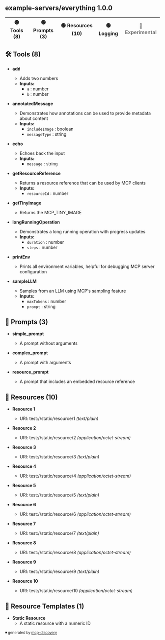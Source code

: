 <!-- mcp-discovery-render -->
## example-servers/everything 1.0.0
| 🟢 Tools (8) | 🟢 Prompts (3) | 🟢 Resources (10) | 🟢 Logging | <span style="opacity:0.6">🔴 Experimental</span> |
| --- | --- | --- | --- | --- |
## 🛠️ Tools (8)


- **add**
  - Adds two numbers
  - **Inputs:**
      - <code>a</code> : number<br />
      - <code>b</code> : number<br />

- **annotatedMessage**
  - Demonstrates how annotations can be used to provide metadata about content
  - **Inputs:**
      - <code>includeImage</code> : boolean<br />
      - <code>messageType</code> : string<br />

- **echo**
  - Echoes back the input
  - **Inputs:**
      - <code>message</code> : string<br />

- **getResourceReference**
  - Returns a resource reference that can be used by MCP clients
  - **Inputs:**
      - <code>resourceId</code> : number<br />

- **getTinyImage**
  - Returns the MCP_TINY_IMAGE

- **longRunningOperation**
  - Demonstrates a long running operation with progress updates
  - **Inputs:**
      - <code>duration</code> : number<br />
      - <code>steps</code> : number<br />

- **printEnv**
  - Prints all environment variables, helpful for debugging MCP server configuration

- **sampleLLM**
  - Samples from an LLM using MCP's sampling feature
  - **Inputs:**
      - <code>maxTokens</code> : number<br />
      - <code>prompt</code> : string<br />


## 📝 Prompts (3)


- **simple_prompt**
  - A prompt without arguments

- **complex_prompt**
  - A prompt with arguments

- **resource_prompt**
  - A prompt that includes an embedded resource reference

## 📄 Resources (10)


- **Resource 1**

  - URI: <a>test://static/resource/1</a> <i>(text/plain)</i>

- **Resource 2**

  - URI: <a>test://static/resource/2</a> <i>(application/octet-stream)</i>

- **Resource 3**

  - URI: <a>test://static/resource/3</a> <i>(text/plain)</i>

- **Resource 4**

  - URI: <a>test://static/resource/4</a> <i>(application/octet-stream)</i>

- **Resource 5**

  - URI: <a>test://static/resource/5</a> <i>(text/plain)</i>

- **Resource 6**

  - URI: <a>test://static/resource/6</a> <i>(application/octet-stream)</i>

- **Resource 7**

  - URI: <a>test://static/resource/7</a> <i>(text/plain)</i>

- **Resource 8**

  - URI: <a>test://static/resource/8</a> <i>(application/octet-stream)</i>

- **Resource 9**

  - URI: <a>test://static/resource/9</a> <i>(text/plain)</i>

- **Resource 10**

  - URI: <a>test://static/resource/10</a> <i>(application/octet-stream)</i>

## 🧩 Resource Templates (1)


- **Static Resource**
  - A static resource with a numeric ID

<sup>◾ generated by [mcp-discovery](https://github.com/rust-mcp-stack/mcp-discovery)</sup>
<!-- mcp-discovery-render-end -->

